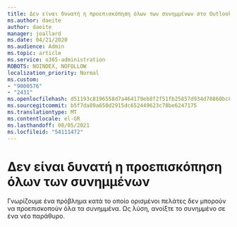 ```yaml
---
title: Δεν είναι δυνατή η προεπισκόπηση όλων των συνημμένων στο Outlook.com
ms.author: daeite
author: daeite
manager: joallard
ms.date: 04/21/2020
ms.audience: Admin
ms.topic: article
ms.service: o365-administration
ROBOTS: NOINDEX, NOFOLLOW
localization_priority: Normal
ms.custom:
- "9000576"
- "2431"
ms.openlocfilehash: d51193c8196558d7a464179eb8f2f51fb25857d934d70860bc84c4f1f2bf0389
ms.sourcegitcommit: b5f7da89a650d2915dc652449623c78be6247175
ms.translationtype: MT
ms.contentlocale: el-GR
ms.lasthandoff: 08/05/2021
ms.locfileid: "54111472"
---
```

# <a name="cant-preview-all-of-an-attachment"></a>Δεν είναι δυνατή η προεπισκόπηση όλων των συνημμένων

Γνωρίζουμε ένα πρόβλημα κατά το οποίο ορισμένοι πελάτες δεν μπορούν να προεπισκοπούν όλα τα συνημμένα. Ως λύση, ανοίξτε το συνημμένο σε ένα νέο παράθυρο.